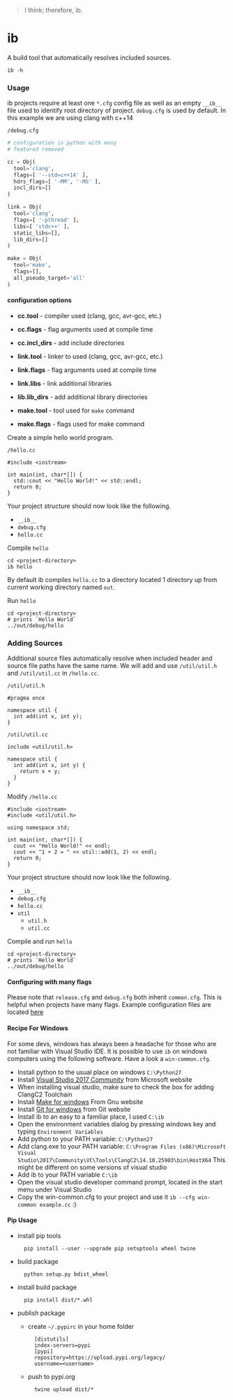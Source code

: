 > I think; therefore, ib.

# ib

A build tool that automatically resolves included sources.

```
ib -h
```

### Usage

ib projects require at least one `*.cfg` config file as well as an empty `__ib__` file used to identify root directory of project. `debug.cfg` is used by default. In this example we are using clang with c++14

`/debug.cfg`

```python
# configuration is python with many
# featured removed

cc = Obj(
  tool='clang',
  flags=[ '--std=c++14' ],
  hdrs_flags=[ '-MM', '-MG' ],
  incl_dirs=[]
)

link = Obj(
  tool='clang',
  flags=[ '-pthread' ],
  libs=[ 'stdc++' ],
  static_libs=[],
  lib_dirs=[]
)

make = Obj(
  tool='make',
  flags=[],
  all_pseudo_target='all'
)
```

#### configuration options

- **cc.tool** - compiler used (clang, gcc, avr-gcc, etc.)
- **cc.flags** - flag arguments used at compile time
- **cc.incl_dirs** - add include directories

- **link.tool** - linker to used (clang, gcc, avr-gcc, etc.)
- **link.flags** - flag arguments used at compile time
- **link.libs** - link additional libraries
- **lib.lib_dirs** - add additional library directories

- **make.tool** - tool used for `make` command
- **make.flags** - flags used for make command

Create a simple hello world program.

`/hello.cc`

```
#include <iostream>

int main(int, char*[]) {
  std::cout << "Hello World!" << std::endl;
  return 0;
}
```

Your project structure should now look like the following.

- `__ib__`
- `debug.cfg`
- `hello.cc`

Compile `hello`

```
cd <project-directory>
ib hello
```

By default ib compiles `hello.cc` to a directory located 1 directory up from current working directory named `out`.

Run `hello`

```
cd <project-directory>
# prints `Hello World`
../out/debug/hello
```

### Adding Sources

Additional source files automatically resolve when included header and source file paths have the same name. We will add and use `/util/util.h` and `/util/util.cc` in `/hello.cc`.

`/util/util.h`

```
#pragma once

namespace util {
  int add(int x, int y);
}
```

`/util/util.cc`

```
include <util/util.h>

namespace util {
  int add(int x, int y) {
    return x + y;
  }
}
```

Modify `/hello.cc`

```
#include <iostream>
#include <util/util.h>

using namespace std;

int main(int, char*[]) {
  cout << "Hello World!" << endl;
  cout << "1 + 2 = " << util::add(1, 2) << endl;
  return 0;
}
```

Your project structure should now look like the following.

- `__ib__`
- `debug.cfg`
- `hello.cc`
- `util`
  - `util.h`
  - `util.cc`

Compile and run `hello`

```
cd <project-directory>
# prints `Hello World`
../out/debug/hello
```

#### Configuring with many flags

Please note that `release.cfg` and `debug.cfg` both inherit `common.cfg`. This is helpful when projects have many flags. Example configuration files are located [here](https://github.com/JasonL9000/ib)

#### Recipe For Windows

For some devs, windows has always been a headache for those who are not familiar with Visual Studio IDE. It is possible to use `ib` on windows computers using the following software. Have a look a `win-common.cfg`.

- Install python to the usual place on windows `C:\Python27`
- Install [Visual Studio 2017 Community](https://www.visualstudio.com/downloads/) from Microsoft website
- When installing visual studio, make sure to check the box for adding ClangC2 Toolchain
- Install [Make for windows](http://gnuwin32.sourceforge.net/packages/make.htm) From Gnu website
- Install [Git for windows](https://git-scm.com/downloads) from Git website
- Install ib to an easy to a familiar place, I used `C:\ib`
- Open the environment variables dialog by pressing windows key and typing `Environment Variables`
- Add python to your PATH variable: `C:\Python27`
- Add clang.exe to your PATH variable: `C:\Program Files (x86)\Microsoft Visual Studio\2017\Community\VC\Tools\ClangC2\14.10.25903\bin\HostX64` This might be different on some versions of visual studio
- Add ib to your PATH variable `C:\ib`
- Open the visual studio developer command prompt, located in the start menu under Visual Studio
- Copy the win-common.cfg to your project and use it `ib --cfg win-common example.cc` :)

#### Pip Usage

- install pip tools
  ```
    pip install --user --upgrade pip setuptools wheel twine
  ```

- build package
  ```
    python setup.py bdist_wheel
  ```

- install build package
  ```
    pip install dist/*.whl
  ```

- publish package
  - create `~/.pypirc` in your home folder
    ```
      [distutils]
      index-servers=pypi
      [pypi]
      repository=https://upload.pypi.org/legacy/
      username=<username>
    ```
  - push to pypi.org
    ```
      twine upload dist/*
    ```
